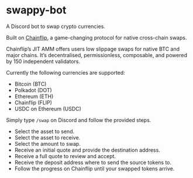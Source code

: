 # swappy-bot

A Discord bot to swap crypto currencies.

Built on [Chainflip](https://chainflip.io), a game-changing protocol for native cross-chain swaps.

Chainflip’s JIT AMM offers users low slippage swaps for native BTC and major chains. It’s decentralised, permissionless, composable, and powered by 150 independent validators.

Currently the following currencies are supported:

* Bitcoin (BTC)
* Polkadot (DOT)
* Ethereum (ETH)
* Chainflip (FLIP)
* USDC on Ethereum (USDC)

Simply type `/swap` on Discord and follow the provided steps.

* Select the asset to send.
* Select the asset to receive.
* Select the amount to swap.
* Receive an initial quote and provide the destination address.
* Receive a full quote to review and accept.
* Receive the deposit address where to send the source tokens to.
* Follow the progress on Chainflip until your swapped tokens arrive.